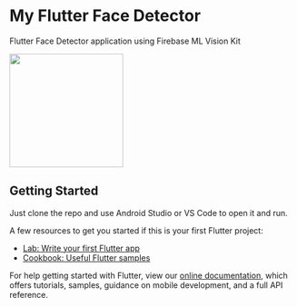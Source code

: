 # My Flutter Face Detector

Flutter Face Detector application using Firebase ML Vision Kit

<img src="https://user-images.githubusercontent.com/29792606/104105366-b5abcb80-52c2-11eb-8572-4a308f685952.gif" width="200">

## Getting Started

Just clone the repo and use Android Studio or VS Code to open it and run.

A few resources to get you started if this is your first Flutter project:

- [Lab: Write your first Flutter app](https://flutter.dev/docs/get-started/codelab)
- [Cookbook: Useful Flutter samples](https://flutter.dev/docs/cookbook)

For help getting started with Flutter, view our
[online documentation](https://flutter.dev/docs), which offers tutorials,
samples, guidance on mobile development, and a full API reference.
